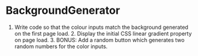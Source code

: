 # BackgroundGenerator
1. Write code so that the colour inputs match the background generated on the first page load.   2. Display the initial CSS linear gradient property on page load.  3. BONUS: Add a random button which generates two random numbers for the color inputs.
